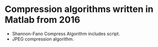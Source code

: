 # Compression algorithms written in Matlab from 2016

- Shannon-Fano Compress Algorithm includes script.
- JPEG compression algorithm. 
